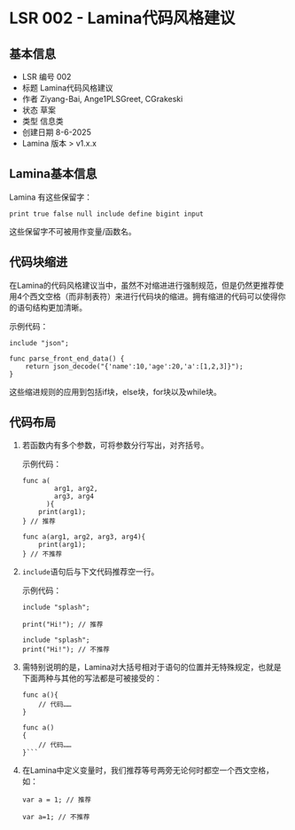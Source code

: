 ﻿# **LSR 002 - Lamina代码风格建议**

## **基本信息**

- LSR 编号 002
- 标题 Lamina代码风格建议
- 作者 Ziyang-Bai, Ange1PLSGreet, CGrakeski
- 状态 草案
- 类型 信息类
- 创建日期 8-6-2025
- Lamina 版本 > v1.x.x

## **Lamina基本信息**

Lamina 有这些保留字：

```var func if else while for return break continue
print true false null include define bigint input
```

这些保留字不可被用作变量/函数名。

## **代码块缩进**

在Lamina的代码风格建议当中，虽然不对缩进进行强制规范，但是仍然更推荐使用4个西文空格（而非制表符）来进行代码块的缩进。拥有缩进的代码可以使得你的语句结构更加清晰。

示例代码：

```
include "json";

func parse_front_end_data() {
    return json_decode("{'name':10,'age':20,'a':[1,2,3]}");
}
```

这些缩进规则的应用到包括if块，else块，for块以及while块。

## **代码布局**

1. 若函数内有多个参数，可将参数分行写出，对齐括号。

   示例代码：

   ```Lamina
   func a(
           arg1, arg2,
           arg3, arg4
         ){
       print(arg1);
   } // 推荐
   ```

   ```Lamina
   func a(arg1, arg2, arg3, arg4){
       print(arg1);
   } // 不推荐
   ```

2. ```include```语句后与下文代码推荐空一行。

   示例代码：

   ```Lamina
   include "splash";
   
   print("Hi!"); // 推荐
   ```

   ```Lamina
   include "splash";
   print("Hi!"); // 不推荐
   ```


3. 需特别说明的是，Lamina对大括号相对于语句的位置并无特殊规定，也就是下面两种与其他的写法都是可被接受的：

   ```Lamina
   func a(){
       // 代码……
   }
   ```

   ```Lamina
   func a()
   {
       // 代码……
   }```
   ```

4. 在Lamina中定义变量时，我们推荐等号两旁无论何时都空一个西文空格，如：

   ```
   var a = 1; // 推荐
   ```

   ```
   var a=1; // 不推荐
   ```
